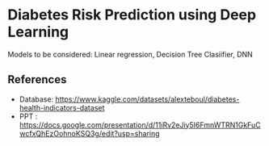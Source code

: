 # Diabetes Risk Prediction using Deep Learning

Models to be considered: Linear regression, Decision Tree Clasiifier, DNN

## References

- Database: <https://www.kaggle.com/datasets/alexteboul/diabetes-health-indicators-dataset>
- PPT : <https://docs.google.com/presentation/d/11iRv2eJiy5I6FmnWTRN1GkFuCwcfxQhEzOohnoKSQ3g/edit?usp=sharing>
